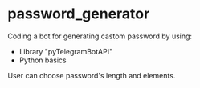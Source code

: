 # password_generator
<div>
    <p>Coding a bot for generating castom password by using:</p>
    <ul>
        <li>Library "pyTelegramBotAPI"</li>
        <li>Python basics</li>
    </ul>
</div>
User can choose password's length and elements.